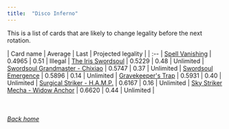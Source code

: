 ```yaml
---
title:  "Disco Inferno"
---
```


This is a list of cards that are likely to change legality before the next rotation.

| Card name | Average | Last | Projected legality |
| :-- |
[Spell Vanishing](https://db.ygoprodeck.com/card/?search=Spell%20Vanishing) | 0.4965 | 0.51 | Illegal |
[The Iris Swordsoul](https://db.ygoprodeck.com/card/?search=The%20Iris%20Swordsoul) | 0.5229 | 0.48 | Unlimited |
[Swordsoul Grandmaster - Chixiao](https://db.ygoprodeck.com/card/?search=Swordsoul%20Grandmaster%20-%20Chixiao) | 0.5747 | 0.37 | Unlimited |
[Swordsoul Emergence](https://db.ygoprodeck.com/card/?search=Swordsoul%20Emergence) | 0.5896 | 0.14 | Unlimited |
[Gravekeeper's Trap](https://db.ygoprodeck.com/card/?search=Gravekeeper's%20Trap) | 0.5931 | 0.40 | Unlimited |
[Surgical Striker - H.A.M.P.](https://db.ygoprodeck.com/card/?search=Surgical%20Striker%20-%20H.A.M.P.) | 0.6167 | 0.16 | Unlimited |
[Sky Striker Mecha - Widow Anchor](https://db.ygoprodeck.com/card/?search=Sky%20Striker%20Mecha%20-%20Widow%20Anchor) | 0.6620 | 0.44 | Unlimited |

<br>

###### [Back home](index)